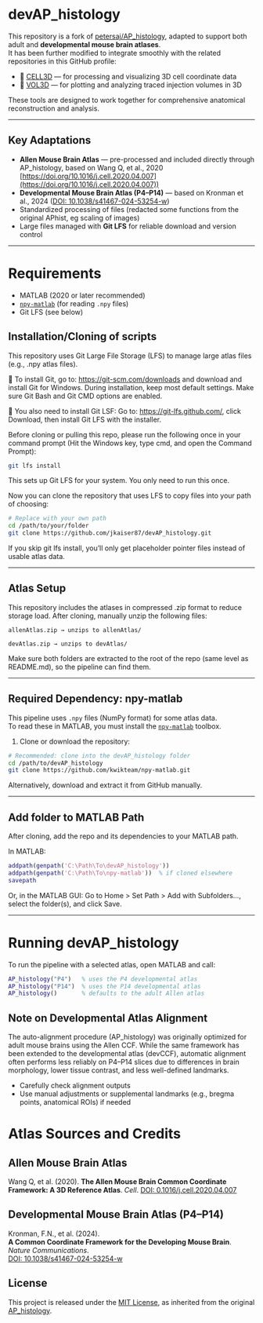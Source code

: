 # devAP_histology

This repository is a fork of [petersaj/AP_histology](https://github.com/petersaj/AP_histology), adapted to support both adult and **developmental mouse brain atlases**.  
It has been further modified to integrate smoothly with the related repositories in this GitHub profile:

- 🧠 [CELL3D](https://github.com/jkaiser87/CELL3D) — for processing and visualizing 3D cell coordinate data  
- 🧠 [VOL3D](https://github.com/jkaiser87/VOL3D) — for plotting and analyzing traced injection volumes in 3D

These tools are designed to work together for comprehensive anatomical reconstruction and analysis.

---

## Key Adaptations

- **Allen Mouse Brain Atlas** — pre-processed and included directly through AP_histology, based on Wang Q, et al., 2020 [https://doi.org/10.1016/j.cell.2020.04.007](https://doi.org/10.1016/j.cell.2020.04.007))
- **Developmental Mouse Brain Atlas (P4–P14)** — based on Kronman et al., 2024 ([DOI: 10.1038/s41467-024-53254-w](https://doi.org/10.1038/s41467-024-53254-w))
- Standardized processing of files (redacted some functions from the original APhist, eg scaling of images)
- Large files managed with **Git LFS** for reliable download and version control

---

# Requirements

- MATLAB (2020 or later recommended)
- [`npy-matlab`](https://github.com/kwikteam/npy-matlab) (for reading `.npy` files)
- Git LFS (see below)


## Installation/Cloning of scripts

This repository uses Git Large File Storage (LFS) to manage large atlas files (e.g., .npy atlas files).

🔧 To install Git, go to: https://git-scm.com/downloads and download and install Git for Windows. During installation, keep most default settings. Make sure Git Bash and Git CMD options are enabled.

🔧 You also need to install Git LSF: Go to: https://git-lfs.github.com/, click Download, then install Git LFS with the installer.

Before cloning or pulling this repo, please run the following once in your command prompt (Hit the Windows key, type cmd, and open the Command Prompt):
``` bash
git lfs install
```

This sets up Git LFS for your system. You only need to run this once.

Now you can clone the repository that uses LFS to copy files into your path of choosing:

``` bash
# Replace with your own path
cd /path/to/your/folder
git clone https://github.com/jkaiser87/devAP_histology.git
```

If you skip git lfs install, you’ll only get placeholder pointer files instead of usable atlas data.

--- 
## Atlas Setup

This repository includes the atlases in compressed .zip format to reduce storage load.
After cloning, manually unzip the following files:

    allenAtlas.zip → unzips to allenAtlas/

    devAtlas.zip → unzips to devAtlas/

Make sure both folders are extracted to the root of the repo (same level as README.md), so the pipeline can find them.

---

## Required Dependency: npy-matlab

This pipeline uses `.npy` files (NumPy format) for some atlas data.  
To read these in MATLAB, you must install the [`npy-matlab`](https://github.com/kwikteam/npy-matlab) toolbox.

1. Clone or download the repository:

```bash
# Recommended: clone into the devAP_histology folder
cd /path/to/devAP_histology
git clone https://github.com/kwikteam/npy-matlab.git
```
Alternatively, download and extract it from GitHub manually.

---

## Add folder to MATLAB Path
After cloning, add the repo and its dependencies to your MATLAB path.

In MATLAB:
```matlab
addpath(genpath('C:\Path\To\devAP_histology'))
addpath(genpath('C:\Path\To\npy-matlab'))  % if cloned elsewhere
savepath
```

Or, in the MATLAB GUI:
Go to Home > Set Path > Add with Subfolders…, select the folder(s), and click Save.

--- 

# Running devAP_histology

To run the pipeline with a selected atlas, open MATLAB and call:

```matlab
AP_histology("P4")   % uses the P4 developmental atlas
AP_histology("P14")  % uses the P14 developmental atlas
AP_histology()       % defaults to the adult Allen atlas
```

## Note on Developmental Atlas Alignment

The auto-alignment procedure (AP_histology) was originally optimized for adult mouse brains using the Allen CCF. While the same framework has been extended to the developmental atlas (devCCF), automatic alignment often performs less reliably on P4–P14 slices due to differences in brain morphology, lower tissue contrast, and less well-defined landmarks.

- Carefully check alignment outputs
- Use manual adjustments or supplemental landmarks (e.g., bregma points, anatomical ROIs) if needed


# Atlas Sources and Credits

## Allen Mouse Brain Atlas
Wang Q, et al. (2020).
**The Allen Mouse Brain Common Coordinate Framework: A 3D Reference Atlas**. *Cell*.
[DOI: 0.1016/j.cell.2020.04.007](https://doi.org/10.1016/j.cell.2020.04.007)

## Developmental Mouse Brain Atlas (P4–P14)  
Kronman, F.N., et al. (2024).  
**A Common Coordinate Framework for the Developing Mouse Brain**. *Nature Communications*.  
[DOI: 10.1038/s41467-024-53254-w](https://doi.org/10.1038/s41467-024-53254-w)


## License

This project is released under the [MIT License](LICENSE), as inherited from the original [AP_histology](https://github.com/petersaj/AP_histology).
